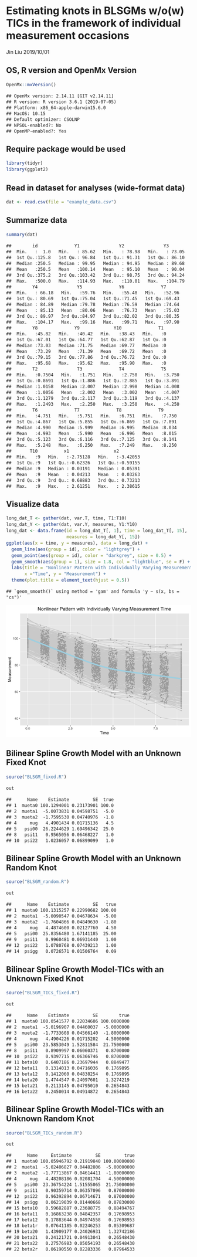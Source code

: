 Estimating knots in BLSGMs w/o(w) TICs in the framework of individual measurement occasions
================
Jin Liu
2019/10/01

OS, R version and OpenMx Version
--------------------------------

``` r
OpenMx::mxVersion()
```

    ## OpenMx version: 2.14.11 [GIT v2.14.11]
    ## R version: R version 3.6.1 (2019-07-05)
    ## Platform: x86_64-apple-darwin15.6.0 
    ## MacOS: 10.15
    ## Default optimizer: CSOLNP
    ## NPSOL-enabled?: No
    ## OpenMP-enabled?: Yes

Require package would be used
-----------------------------

``` r
library(tidyr)
library(ggplot2)
```

Read in dataset for analyses (wide-format data)
-----------------------------------------------

``` r
dat <- read.csv(file = "example_data.csv")
```

Summarize data
--------------

``` r
summary(dat)
```

    ##        id              Y1               Y2               Y3        
    ##  Min.   :  1.0   Min.   : 85.62   Min.   : 78.98   Min.   : 73.05  
    ##  1st Qu.:125.8   1st Qu.: 96.84   1st Qu.: 91.31   1st Qu.: 86.10  
    ##  Median :250.5   Median : 99.95   Median : 94.95   Median : 89.68  
    ##  Mean   :250.5   Mean   :100.14   Mean   : 95.10   Mean   : 90.04  
    ##  3rd Qu.:375.2   3rd Qu.:103.42   3rd Qu.: 98.75   3rd Qu.: 94.24  
    ##  Max.   :500.0   Max.   :114.93   Max.   :110.01   Max.   :104.79  
    ##        Y4               Y5              Y6              Y7       
    ##  Min.   : 66.18   Min.   :59.76   Min.   :55.48   Min.   :52.96  
    ##  1st Qu.: 80.69   1st Qu.:75.04   1st Qu.:71.45   1st Qu.:69.43  
    ##  Median : 84.89   Median :79.78   Median :76.59   Median :74.64  
    ##  Mean   : 85.13   Mean   :80.06   Mean   :76.73   Mean   :75.03  
    ##  3rd Qu.: 89.97   3rd Qu.:84.97   3rd Qu.:82.02   3rd Qu.:80.35  
    ##  Max.   :104.17   Max.   :99.16   Max.   :99.71   Max.   :97.90  
    ##        Y8              Y9             Y10              T1   
    ##  Min.   :45.82   Min.   :40.42   Min.   :38.43   Min.   :0  
    ##  1st Qu.:67.01   1st Qu.:64.77   1st Qu.:62.87   1st Qu.:0  
    ##  Median :73.03   Median :71.75   Median :69.77   Median :0  
    ##  Mean   :73.29   Mean   :71.39   Mean   :69.72   Mean   :0  
    ##  3rd Qu.:79.15   3rd Qu.:77.86   3rd Qu.:76.72   3rd Qu.:0  
    ##  Max.   :95.68   Max.   :95.62   Max.   :95.90   Max.   :0  
    ##        T2               T3              T4              T5       
    ##  Min.   :0.7504   Min.   :1.751   Min.   :2.750   Min.   :3.750  
    ##  1st Qu.:0.8691   1st Qu.:1.886   1st Qu.:2.885   1st Qu.:3.891  
    ##  Median :1.0158   Median :2.007   Median :2.998   Median :4.008  
    ##  Mean   :1.0056   Mean   :2.002   Mean   :3.002   Mean   :4.007  
    ##  3rd Qu.:1.1279   3rd Qu.:2.117   3rd Qu.:3.119   3rd Qu.:4.137  
    ##  Max.   :1.2493   Max.   :2.250   Max.   :3.250   Max.   :4.250  
    ##        T6              T7              T8              T9       
    ##  Min.   :4.751   Min.   :5.751   Min.   :6.751   Min.   :7.750  
    ##  1st Qu.:4.867   1st Qu.:5.855   1st Qu.:6.869   1st Qu.:7.891  
    ##  Median :4.990   Median :5.999   Median :6.995   Median :8.034  
    ##  Mean   :4.993   Mean   :5.990   Mean   :6.996   Mean   :8.015  
    ##  3rd Qu.:5.123   3rd Qu.:6.116   3rd Qu.:7.125   3rd Qu.:8.141  
    ##  Max.   :5.248   Max.   :6.250   Max.   :7.249   Max.   :8.250  
    ##       T10          x1                 x2          
    ##  Min.   :9   Min.   :-2.75128   Min.   :-3.42053  
    ##  1st Qu.:9   1st Qu.:-0.62326   1st Qu.:-0.59155  
    ##  Median :9   Median : 0.03191   Median : 0.05391  
    ##  Mean   :9   Mean   : 0.04213   Mean   : 0.03263  
    ##  3rd Qu.:9   3rd Qu.: 0.68883   3rd Qu.: 0.73213  
    ##  Max.   :9   Max.   : 2.61251   Max.   : 2.38615

Visualize data
--------------

``` r
long_dat_T <- gather(dat, var.T, time, T1:T10)
long_dat_Y <- gather(dat, var.Y, measures, Y1:Y10)
long_dat <- data.frame(id = long_dat_T[, 1], time = long_dat_T[, 15],
                       measures = long_dat_Y[, 15])
ggplot(aes(x = time, y = measures), data = long_dat) +
  geom_line(aes(group = id), color = "lightgrey") +
  geom_point(aes(group = id), color = "darkgrey", size = 0.5) +
  geom_smooth(aes(group = 1), size = 1.8, col = "lightblue", se = F) + 
  labs(title = "Nonlinear Pattern with Individually Varying Measurement Time",
       x ="Time", y = "Measurement") + 
  theme(plot.title = element_text(hjust = 0.5))
```

    ## `geom_smooth()` using method = 'gam' and formula 'y ~ s(x, bs = "cs")'

![](OpenMx_demo_files/figure-markdown_github/unnamed-chunk-5-1.png)

Bilinear Spline Growth Model with an Unknown Fixed Knot
-------------------------------------------------------

``` r
source("BLSGM_fixed.R")
```

``` r
out
```

    ##      Name    Estimate         SE  true
    ## 1  mueta0 100.1294001 0.23173901 100.0
    ## 2  mueta1  -5.0073831 0.04598751  -5.0
    ## 3  mueta2  -1.7595530 0.04740976  -1.8
    ## 4     mug   4.4901434 0.01715136   4.5
    ## 5   psi00  26.2244629 1.69496342  25.0
    ## 8   psi11   0.9565056 0.06468227   1.0
    ## 10  psi22   1.0236057 0.06899099   1.0

Bilinear Spline Growth Model with an Unknown Random Knot
--------------------------------------------------------

``` r
source("BLSGM_random.R")
```

``` r
out
```

    ##      Name    Estimate         SE   true
    ## 1  mueta0 100.1315257 0.22990682 100.00
    ## 2  mueta1  -5.0090547 0.04678634  -5.00
    ## 3  mueta2  -1.7604866 0.04849630  -1.80
    ## 4     mug   4.4874600 0.02127760   4.50
    ## 5   psi00  25.8356480 1.67141185  25.00
    ## 9   psi11   0.9960481 0.06931440   1.00
    ## 12  psi22   1.0780768 0.07439213   1.00
    ## 14  psigg   0.0726571 0.01506764   0.09

Bilinear Spline Growth Model-TICs with an Unknown Fixed Knot
------------------------------------------------------------

``` r
source("BLSGM_TICs_fixed.R")
```

``` r
out
```

    ##      Name    Estimate         SE        true
    ## 1  mueta0 100.0541577 0.22034606 100.0000000
    ## 2  mueta1  -5.0196907 0.04460037  -5.0000000
    ## 3  mueta2  -1.7733608 0.04566140  -1.8000000
    ## 4     mug   4.4904226 0.01715202   4.5000000
    ## 5   psi00  23.5853049 1.52811584  21.7500000
    ## 8   psi11   0.8909997 0.06060371   0.8700000
    ## 10  psi22   0.9397715 0.06366746   0.8700000
    ## 11 beta10   0.6407186 0.23697944   0.8849477
    ## 12 beta11   0.1314013 0.04716036   0.1769895
    ## 13 beta12   0.1412060 0.04838254   0.1769895
    ## 14 beta20   1.4744547 0.24097601   1.3274219
    ## 15 beta21   0.2113145 0.04795010   0.2654843
    ## 16 beta22   0.2450014 0.04914872   0.2654843

Bilinear Spline Growth Model-TICs with an Unknown Random Knot
-------------------------------------------------------------

``` r
source("BLSGM_TICs_random.R")
```

``` r
out
```

    ##      Name     Estimate         SE         true
    ## 1  mueta0 100.05946792 0.21919840 100.00000000
    ## 2  mueta1  -5.02406827 0.04482806  -5.00000000
    ## 3  mueta2  -1.77713867 0.04614411  -1.80000000
    ## 4     mug   4.48208186 0.02081704   4.50000000
    ## 5   psi00  23.36754224 1.51555065  21.75000000
    ## 9   psi11   0.90359714 0.06357096   0.87000000
    ## 12  psi22   0.96392894 0.06714671   0.87000000
    ## 14  psigg   0.06219039 0.01440668   0.07830000
    ## 15 beta10   0.59682887 0.23688775   0.88494767
    ## 16 beta11   0.16863238 0.04842357   0.17698953
    ## 17 beta12   0.17883644 0.04974558   0.17698953
    ## 18 beta1r   0.07641185 0.02246253   0.05309687
    ## 19 beta20   1.43909177 0.24026931   1.32742186
    ## 20 beta21   0.24121721 0.04913041   0.26548430
    ## 21 beta22   0.27576983 0.05054193   0.26548430
    ## 22 beta2r   0.06190550 0.02283336   0.07964533
